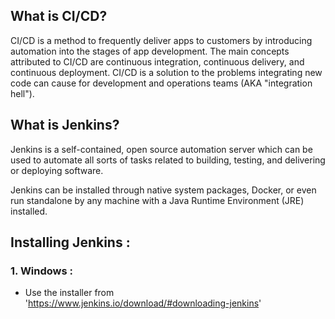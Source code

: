 ## What is CI/CD?

CI/CD is a method to frequently deliver apps to customers by introducing automation into the stages of app development. 
The main concepts attributed to CI/CD are continuous integration, continuous delivery, and continuous deployment. 
CI/CD is a solution to the problems integrating new code can cause for development and operations teams (AKA "integration hell").

## What is Jenkins? 

Jenkins is a self-contained, open source automation server which can be used to automate all sorts of tasks related to building, testing, and delivering or deploying software.

Jenkins can be installed through native system packages, Docker, or even run standalone by any machine with a Java Runtime Environment (JRE) installed.

## Installing Jenkins : 

### 1. Windows : 
- Use the installer from  
'https://www.jenkins.io/download/#downloading-jenkins'


